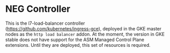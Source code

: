 # NEG Controller

This is the l7-load-balancer controller
(https://github.com/kubernetes/ingress-gce), deployed in the GKE master nodes as
the `http load balancer` addon. At the moment, the version in GKE stable does
not have support for the ASM Managed Control Plane extensions. Until they are
deployed, this set of resources is required.
